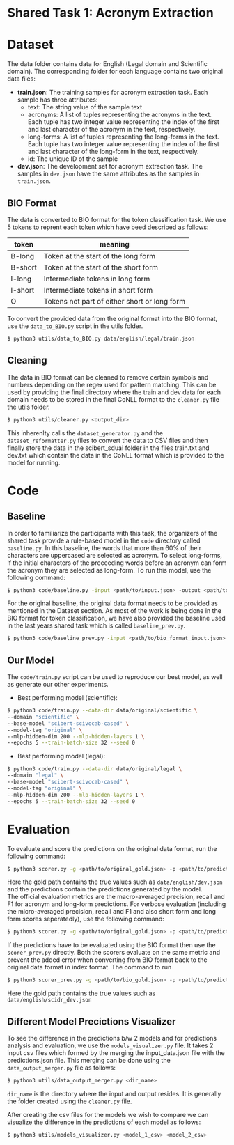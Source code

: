 # Shared Task 1: Acronym Extraction

# Dataset

The data folder contains data for English (Legal domain and Scientific domain). The corresponding folder for each language contains two original data files:

- **train.json**: The training samples for acronym extraction task. Each sample has three attributes:
  - text: The string value of the sample text
  - acronyms: A list of tuples representing the acronyms in the text. Each tuple has two integer value representing the index of the first and last character of the acronym in the text, respectively.
  - long-forms: A list of tuples representing the long-forms in the text. Each tuple has two integer value representing the index of the first and last character of the long-form in the text, respectively.
  - id: The unique ID of the sample
- **dev.json**: The development set for acronym extraction task. The samples in `dev.json` have the same attributes as the samples in `train.json`.

## BIO Format

The data is converted to BIO format for the token classification task. We use 5 tokens to reprent each token which have beed described as follows:

| token   | meaning                                      |
| ------- | -------------------------------------------- |
| B-long  | Token at the start of the long form          |
| B-short | Token at the start of the short form         |
| I-long  | Intermediate tokens in long form             |
| I-short | Intermediate tokens in short form            |
| O       | Tokens not part of either short or long form |

To convert the provided data from the original format into the BIO format, use the `data_to_BIO.py` script in the utils folder.

```bash
$ python3 utils/data_to_BIO.py data/english/legal/train.json
```

## Cleaning

The data in BIO format can be cleaned to remove certain symbols and numbers depending on the regex used for pattern matching. This can be used by providing the final directory where the train and dev data for each domain needs to be stored in the final CoNLL format to the `cleaner.py` file the utils folder.

```bash
$ python3 utils/cleaner.py <output_dir>
```

This inherenlty calls the `dataset_generator.py` and the `dataset_reformatter.py` files to convert the data to CSV files and then finally store the data in the scibert_sduai folder in the files train.txt and dev.txt which contain the data in the CoNLL format which is provided to the model for running.

# Code

## Baseline

In order to familiarize the participants with this task, the organizers of the shared task provide a rule-based model in the `code` directory called `baseline.py`. In this baseline, the words that more than 60% of their characters are uppercased are selected as acronym. To select long-forms, if the initial characters of the preceeding words before an acronym can form the acronym they are selected as long-form. To run this model, use the following command:

```bash
$ python3 code/baseline.py -input <path/to/input.json> -output <path/to/output.json>
```

For the original baseline, the original data format needs to be provided as mentioned in the Dataset section. As most of the work is being done in the BIO format for token classification, we have also provided the baseline used in the last years shared task which is called `baseline_prev.py`.

```bash
$ python3 code/baseline_prev.py -input <path/to/bio_format_input.json> -output <path/to/bio_format_output.json>
```

## Our Model

The `code/train.py` script can be used to reproduce our best model, as well as generate our other experiments.

- Best performing model (scientific): 
```bash
$ python3 code/train.py --data-dir data/original/scientific \
--domain "scientific" \
--base-model "scibert-scivocab-cased" \
--model-tag "original" \
--mlp-hidden-dim 200 --mlp-hidden-layers 1 \
--epochs 5 --train-batch-size 32 --seed 0    
```

- Best performing model (legal): 
```bash
$ python3 code/train.py --data-dir data/original/legal \
--domain "legal" \
--base-model "scibert-scivocab-cased" \
--model-tag "original" \
--mlp-hidden-dim 200 --mlp-hidden-layers 1 \
--epochs 5 --train-batch-size 32 --seed 0    
```

# Evaluation

To evaluate and score the predictions on the original data format, run the following command:

```bash
$ python3 scorer.py -g <path/to/original_gold.json> -p <path/to/predictions.json>
```

Here the gold path contains the true values such as `data/english/dev.json` and the predictions contain the predictions generated by the model.  
The official evaluation metrics are the macro-averaged precision, recall and F1 for acronym and long-form predictions. For verbose evaluation (including the micro-averaged precision, recall and F1 and also short form and long form scores seperatedly), use the following command:

```bash
$ python3 scorer.py -g <path/to/original_gold.json> -p <path/to/predictions.json> - v
```

If the predictions have to be evaluated using the BIO format then use the `scorer_prev.py` directly. Both the scorers evaluate on the same metric and prevent the added error when converting from BIO format back to the original data format in index format. The command to run

```bash
$ python3 scorer_prev.py -g <path/to/bio_gold.json> -p <path/to/predictions.json> - v
```

Here the gold path contains the true values such as `data/english/scidr_dev.json`

## Different Model Precictions Visualizer

To see the difference in the predictions b/w 2 models and for predictions analysis and evaluation, we use the `models_visualizer.py` file. It takes 2 input csv files which formed by the merging the input_data.json file with the predictions.json file. This merging can be done using the `data_output_merger.py` file as follows:

```bash
$ python3 utils/data_output_merger.py <dir_name>
```

`dir_name` is the directory where the input and output resides. It is generally the folder created using the `cleaner.py` file.

After creating the csv files for the models we wish to compare we can visualize the difference in the predictions of each model as follows:

```bash
$ python3 utils/models_visualizer.py <model_1_csv> <model_2_csv>
```
